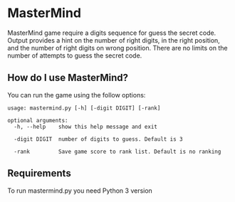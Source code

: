 # MasterMind
MasterMind game require a digits sequence for guess the secret code. Output provides a hint on the number of right digits, in the right position, and the number of right digits on wrong position. There are no limits on the number of attempts to guess the secret code.

## How do I use MasterMind?

You can run the game using the follow options:

```
usage: mastermind.py [-h] [-digit DIGIT] [-rank]

optional arguments:
  -h, --help    show this help message and exit
  
  -digit DIGIT  number of digits to guess. Default is 3
  
  -rank         Save game score to rank list. Default is no ranking 
```

## Requirements

To run mastermind.py you need Python 3 version
